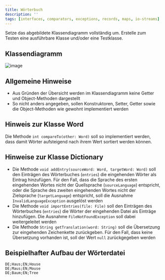 ```yaml
---
title: Wörterbuch
description: ''
tags: [interfaces, comparators, exceptions, records, maps, io-streams]
---
```


Setze das abgebildete Klassendiagramm vollständig um. Erstelle zum Testen eine ausführbare Klasse und/oder eine Testklasse.

## Klassendiagramm
![image](https://user-images.githubusercontent.com/47243617/212249317-7fdb4952-658d-4c10-b171-2466f102def1.png)

## Allgemeine Hinweise
- Aus Gründen der Übersicht werden im Klassendiagramm keine Getter und Object-Methoden dargestellt
- So nicht anders angegeben, sollen Konstruktoren, Setter, Getter sowie die Object-Methoden wie gewohnt implementiert werden

## Hinweis zur Klasse Word
Die Methode `int compareTo(other: Word)` soll so implementiert werden, dass damit Wörter aufsteigend nach ihrem Wert sortiert werden können.

## Hinweise zur Klasse Dictionary
- Die Methode `void addEntry(sourceWord: Word, targetWord: Word)` soll den Einträgen des Wörterbuches (`entries`) die eingehenden Wörter als Eintrag hinzufügen. Für den
Fall, dass die Sprache des ersten eingehenden Wortes nicht der Quellsprache (`sourceLanguage`) entspricht, oder die Sprache des zweiten eingehenden Wortes nicht der
Zielsprache (`targetLanguage`) entspricht, soll die Ausnahme `InvalidLanguageException` ausgelöst werden
- Die Methode `void importEntries(file: File)` soll den Einträgen des Wörterbuches (`entries`) die Wörter der eingehenden Datei als Einträge hinzufügen. Die Ausnahme
`FileNotFoundException` soll dabei weitergeleitet werden
- Die Methode `String getTranslation(word: String)` soll die Übersetzung zur eingehenden Zeichenkette zurückgeben. Für den Fall, dass keine Übersetzung vorhanden ist,
soll der Wert `null` zurückgegeben werden

## Beispielhafter Aufbau der Wörterdatei

```console
DE;Haus;EN;House
DE;Maus;EN;Mouse
DE;Baum;EN;Tree
```
